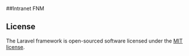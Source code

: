 ##Intranet FNM

## License

The Laravel framework is open-sourced software licensed under the [MIT license](https://opensource.org/licenses/MIT).
